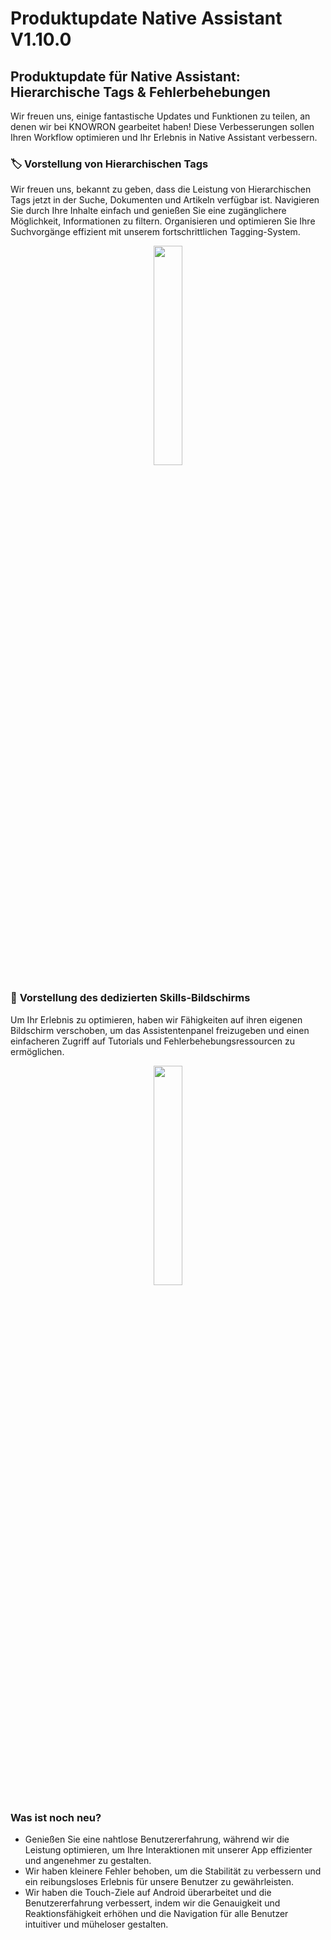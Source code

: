 # Produktupdate Native Assistant V1.10.0

## Produktupdate für Native Assistant: Hierarchische Tags & Fehlerbehebungen

Wir freuen uns, einige fantastische Updates und Funktionen zu teilen, an denen wir bei KNOWRON gearbeitet haben! Diese Verbesserungen sollen Ihren Workflow optimieren und Ihr Erlebnis in Native Assistant verbessern.

### 🏷️ **Vorstellung von Hierarchischen Tags**

Wir freuen uns, bekannt zu geben, dass die Leistung von Hierarchischen Tags jetzt in der Suche, Dokumenten und Artikeln verfügbar ist. Navigieren Sie durch Ihre Inhalte einfach und genießen Sie eine zugänglichere Möglichkeit, Informationen zu filtern. Organisieren und optimieren Sie Ihre Suchvorgänge effizient mit unserem fortschrittlichen Tagging-System.

<p align="center"><img src="https://hs-8974650.f.hubspotemail.net/hub/8974650/hubfs/tags.gif?upscale=true&width=500&upscale=true&name=tags.gif" width="30%"></p>

### 📲 **Vorstellung des dedizierten Skills-Bildschirms**

Um Ihr Erlebnis zu optimieren, haben wir Fähigkeiten auf ihren eigenen Bildschirm verschoben, um das Assistentenpanel freizugeben und einen einfacheren Zugriff auf Tutorials und Fehlerbehebungsressourcen zu ermöglichen.

<p align="center"><img src="https://hs-8974650.f.hubspotemail.net/hub/8974650/hubfs/skills_panel.gif?upscale=true&width=470&upscale=true&name=skills_panel.gif" width="30%"></p>

### **Was ist noch neu?**

* Genießen Sie eine nahtlose Benutzererfahrung, während wir die Leistung optimieren, um Ihre Interaktionen mit unserer App effizienter und angenehmer zu gestalten.
* Wir haben kleinere Fehler behoben, um die Stabilität zu verbessern und ein reibungsloses Erlebnis für unsere Benutzer zu gewährleisten.
* Wir haben die Touch-Ziele auf Android überarbeitet und die Benutzererfahrung verbessert, indem wir die Genauigkeit und Reaktionsfähigkeit erhöhen und die Navigation für alle Benutzer intuitiver und müheloser gestalten.